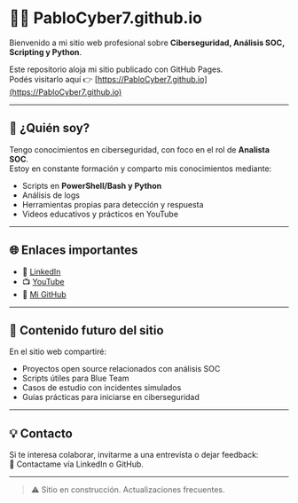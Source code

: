 # 👨‍💻 PabloCyber7.github.io

Bienvenido a mi sitio web profesional sobre **Ciberseguridad, Análisis SOC, Scripting y Python**.

Este repositorio aloja mi sitio publicado con GitHub Pages.  
Podés visitarlo aquí 👉 [https://PabloCyber7.github.io](https://PabloCyber7.github.io)

---

## 🔎 ¿Quién soy?

Tengo conocimientos en ciberseguridad, con foco en el rol de **Analista SOC**.  
Estoy en constante formación y comparto mis conocimientos mediante:

- Scripts en **PowerShell/Bash y Python**
- Análisis de logs
- Herramientas propias para detección y respuesta
- Videos educativos y prácticos en YouTube

---

## 🌐 Enlaces importantes

- 🔗 [LinkedIn](https://www.linkedin.com/in/tu_usuario)
- 📺 [YouTube](https://www.youtube.com/@tu_canal)
- 🧰 [Mi GitHub](https://github.com/PabloCyber7)

---

## 📁 Contenido futuro del sitio

En el sitio web compartiré:

- Proyectos open source relacionados con análisis SOC
- Scripts útiles para Blue Team
- Casos de estudio con incidentes simulados
- Guías prácticas para iniciarse en ciberseguridad

---

## 💡 Contacto

Si te interesa colaborar, invitarme a una entrevista o dejar feedback:  
📧 Contactame vía LinkedIn o GitHub.

---

> ⚠️ Sitio en construcción. Actualizaciones frecuentes.


